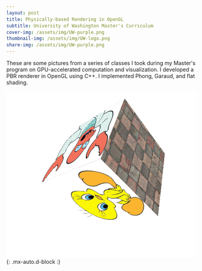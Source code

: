 ```yaml
---
layout: post
title: Physically-based Rendering in OpenGL
subtitle: University of Washington Master's Curriculum
cover-img: /assets/img/UW-purple.png
thumbnail-img: /assets/img/UW-logo.png
share-img: /assets/img/UW-purple.png
---
```


These are some pictures from a series of classes I took during my Master's program on GPU-accelerated computation and visualization. I developed a PBR renderer in OpenGL using C++. I implemented Phong, Garaud, and flat shading.

![Crepe](assets/img/scivis/Cube1.png){: .mx-auto.d-block :}
